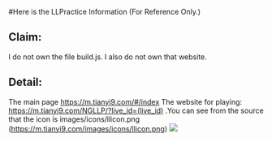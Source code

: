 #Here is the LLPractice Information (For Reference Only.)

Claim:
-
I do not own the file build.js.
I also do not own that website.

Detail:
-
The main page https://m.tianyi9.com/#/index
The website for playing: https://m.tianyi9.com/NGLLP/?live_id=(live_id)
.You can see from the source that the icon is images/icons/llicon.png (https://m.tianyi9.com/images/icons/llicon.png) <img src="https://m.tianyi9.com/images/icons/llicon.png">
